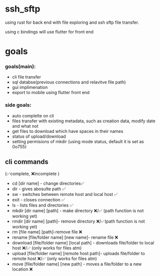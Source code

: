 # ssh_sftp

using rust for back end with file exploring and ssh sftp file transfer.

using c bindings will use flutter for front end 

# goals 
### goals(main):

* cli file transfer
* sql databse(previous connections and relavitve file path)
* gui implimenation
* export to mobile using flutter front end

### side goals:

* auto complelte on cli 
* files transfer with existing metadata, such as creation data, modify date and what not
* get files to download which have spaces in their names 
* status of upload/download
* setting permisions of mkdir (using mode status, default it is set as 0o755)
    
## cli commands 
(✅complete, ❌incomplete )
- cd [dir name] - change directories✅
- dir - gives abosulte path ✅
- sw - switches between remote host and local host ✅
- exit - closes connection ✅
- ls - lists files and directories ✅
- mkdir [dir name] [path] - make directory ❌/✅ (path function is not working yet)
- rmdir [dir name] [path]- remove directory ❌/✅(path function is not working yet)
- rm [file name] [path]-remove file ❌
- rename [file/folder name] [new name]- rename file ❌
- download [file/folder name] [local path] - downloads file/folder to local host ❌/✅ (only works for files atm)
- upload [file/folder name] [remote host path]- uploads file/folder to remote host ❌/✅ (only works for files atm)
- move [file/folder name] [new path] - moves a file/folder to a new location ❌
